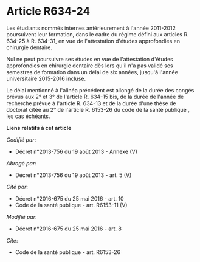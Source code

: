 # Article R634-24

Les étudiants nommés internes antérieurement à l'année 2011-2012 poursuivent leur formation, dans le cadre du régime défini
aux articles R. 634-25 à R. 634-31, en vue de l'attestation d'études approfondies en chirurgie dentaire. 

Nul ne peut poursuivre ses études en vue de l'attestation d'études approfondies en chirurgie dentaire dès lors qu'il n'a pas
validé ses semestres de formation dans un délai de six années, jusqu'à l'année universitaire 2015-2016 incluse.

Le délai mentionné à l'alinéa précédent est allongé de la durée des congés prévus aux 2° et 3° de l'article R. 634-15 bis, de
la durée de l'année de recherche prévue à l'article R. 634-13 et de la durée d'une thèse de doctorat citée au 
2° de l'article R. 6153-26 du code de la santé publique
, les cas échéants.

**Liens relatifs à cet article**

_Codifié par_:

  - Décret n°2013-756 du 19 août 2013 -  Annexe (V)

_Abrogé par_:

  - Décret n°2013-756 du 19 août 2013 - art. 5 (V)

_Cité par_:

  - Décret n°2016-675 du 25 mai 2016 - art. 10
  - Code de la santé publique - art. R6153-11 (V)

_Modifié par_:

  - Décret n°2016-675 du 25 mai 2016 - art. 8

_Cite_:

  - Code de la santé publique - art. R6153-26
